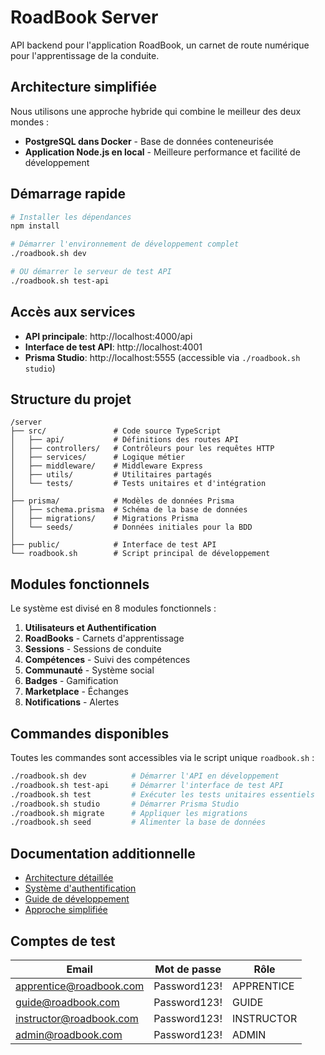 # RoadBook Server

API backend pour l'application RoadBook, un carnet de route numérique pour l'apprentissage de la conduite.

## Architecture simplifiée

Nous utilisons une approche hybride qui combine le meilleur des deux mondes :
- **PostgreSQL dans Docker** - Base de données conteneurisée
- **Application Node.js en local** - Meilleure performance et facilité de développement

## Démarrage rapide

```bash
# Installer les dépendances
npm install

# Démarrer l'environnement de développement complet
./roadbook.sh dev

# OU démarrer le serveur de test API
./roadbook.sh test-api
```

## Accès aux services

- **API principale**: http://localhost:4000/api
- **Interface de test API**: http://localhost:4001
- **Prisma Studio**: http://localhost:5555 (accessible via `./roadbook.sh studio`)

## Structure du projet

```
/server
├── src/               # Code source TypeScript
│   ├── api/           # Définitions des routes API
│   ├── controllers/   # Contrôleurs pour les requêtes HTTP
│   ├── services/      # Logique métier
│   ├── middleware/    # Middleware Express
│   ├── utils/         # Utilitaires partagés
│   └── tests/         # Tests unitaires et d'intégration
│
├── prisma/            # Modèles de données Prisma
│   ├── schema.prisma  # Schéma de la base de données
│   ├── migrations/    # Migrations Prisma
│   └── seeds/         # Données initiales pour la BDD
│
├── public/            # Interface de test API
└── roadbook.sh        # Script principal de développement
```

## Modules fonctionnels

Le système est divisé en 8 modules fonctionnels :

1. **Utilisateurs et Authentification**
2. **RoadBooks** - Carnets d'apprentissage
3. **Sessions** - Sessions de conduite
4. **Compétences** - Suivi des compétences
5. **Communauté** - Système social
6. **Badges** - Gamification
7. **Marketplace** - Échanges
8. **Notifications** - Alertes

## Commandes disponibles

Toutes les commandes sont accessibles via le script unique `roadbook.sh` :

```bash
./roadbook.sh dev          # Démarrer l'API en développement
./roadbook.sh test-api     # Démarrer l'interface de test API
./roadbook.sh test         # Exécuter les tests unitaires essentiels
./roadbook.sh studio       # Démarrer Prisma Studio
./roadbook.sh migrate      # Appliquer les migrations
./roadbook.sh seed         # Alimenter la base de données
```

## Documentation additionnelle

- [Architecture détaillée](./ARCHITECTURE.md)
- [Système d'authentification](./AUTH_SYSTEM.md) 
- [Guide de développement](./DEVELOPMENT.md)
- [Approche simplifiée](./SIMPLIFIED-APPROACH.md)

## Comptes de test

|Email|Mot de passe|Rôle|
|-----|------------|---|
|apprentice@roadbook.com|Password123!|APPRENTICE|
|guide@roadbook.com|Password123!|GUIDE|
|instructor@roadbook.com|Password123!|INSTRUCTOR|
|admin@roadbook.com|Password123!|ADMIN|